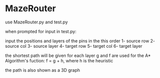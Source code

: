 # MazeRouter

use MazeRouter.py and test.py

when prompted for input in test.py:

input the positions and layers of the pins in the this order
1- source row
2- source col
3- source layer
4- target row
5- target col
6- target layer

the shortest path will be given for each layer
g and f are used for the A* Algorithm's fuction:
  f = g + h, where h is the heuristic
  
the path is also shown as a 3D graph
